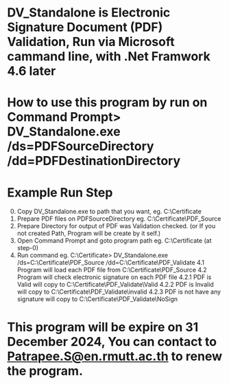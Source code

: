 # DV_Standalone is Electronic Signature Document (PDF) Validation, Run via Microsoft cammand line, with .Net Framwork 4.6 later

# How to use this program by run on Command Prompt> DV_Standalone.exe /ds=PDFSourceDirectory /dd=PDFDestinationDirectory

# Example Run Step
0. Copy DV_Standalone.exe to path that you want, eg. C:\Certificate
1. Prepare PDF files on PDFSourceDirectory eg. C:\Certificate\PDF_Source
2. Prepare Directory for output of PDF was Validation checked. (or If you not created Path, Program will be create by it self.)
3. Open Command Prompt and goto program path eg. C:\Certificate (at step-0)
4. Run command eg. C:\Certificate> DV_Standalone.exe /ds=C:\Certificate\PDF_Source /dd=C:\Certificate\PDF_Validate
   4.1 Program will load each PDF file from C:\Certificate\PDF_Source
   4.2 Program will check electronic signature on each PDF file
       4.2.1 PDF is Valid will copy to C:\Certificate\PDF_Validate\Valid
       4.2.2 PDF is Invalid will copy to C:\Certificate\PDF_Validate\invalid
       4.2.3 PDF is not have any signature will copy to C:\Certificate\PDF_Validate\NoSign

# This program will be expire on 31 December 2024, You can contact to Patrapee.S@en.rmutt.ac.th to renew the program.
